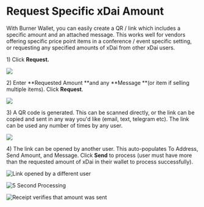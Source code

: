 # Request Specific xDai Amount

With Burner Wallet, you can easily create a QR / link which includes a specific amount and an attached message. This works well for vendors offering specific price point items in a conference / event specific setting, or requesting any specified amounts of xDai from other xDai users.

1\) Click **Request.**

![](../../../../.gitbook/assets/request-1.png)

2\) Enter **Requested Amount **and any **Message **(or item if selling multiple items). Click **Request**.

![](../../../../.gitbook/assets/request-2.png)

3\) A QR code is generated. This can be scanned directly, or the link can be copied and sent in any way you'd like (email, text, telegram etc). The link can be used any number of times by any user.

![](../../../../.gitbook/assets/request-3.png)

4\) The link can be opened by another user. This auto-populates To Address, Send Amount, and Message. Click **Send** to process (user must have more than the requested amount of xDai in their wallet to process successfully).

![Link opened by a different user](<../../../../.gitbook/assets/request-4 (1) (1).png>)

![5 Second Processing](../../../../.gitbook/assets/request-5.png)

![Receipt verifies that amount was sent](../../../../.gitbook/assets/request-6.png)
